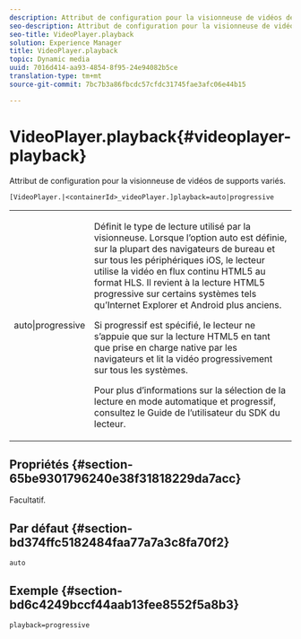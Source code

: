```yaml
---
description: Attribut de configuration pour la visionneuse de vidéos de supports variés.
seo-description: Attribut de configuration pour la visionneuse de vidéos de supports variés.
seo-title: VideoPlayer.playback
solution: Experience Manager
title: VideoPlayer.playback
topic: Dynamic media
uuid: 7016d414-aa93-4854-8f95-24e94082b5ce
translation-type: tm+mt
source-git-commit: 7bc7b3a86fbcdc57cfdc31745fae3afc06e44b15

---
```



# VideoPlayer.playback{#videoplayer-playback}

Attribut de configuration pour la visionneuse de vidéos de supports variés.

`[VideoPlayer.|<containerId>_videoPlayer.]playback=auto|progressive`

<table id="table_27B4B2DDD44D4D1CB46DD1906A92B2FD"> 
 <tbody> 
  <tr> 
   <td colname="col1"> <p> <span class="codeph"> auto|progressive</span> </p> </td> 
   <td colname="col2"> <p> Définit le type de lecture utilisé par la visionneuse. Lorsque l’option <span class="codeph"> auto</span> est définie, sur la plupart des navigateurs de bureau et sur tous les périphériques iOS, le lecteur utilise la vidéo en flux continu HTML5 au format HLS. Il revient à la lecture HTML5 progressive sur certains systèmes tels qu’Internet Explorer et Android plus anciens. </p> <p>Si <span class="codeph"> progressif</span> est spécifié, le lecteur ne s’appuie que sur la lecture HTML5 en tant que prise en charge native par les navigateurs et lit la vidéo progressivement sur tous les systèmes. </p> <p>Pour plus d’informations sur la sélection de la lecture en mode automatique et progressif, consultez le Guide de l’utilisateur du SDK du lecteur. </p> </td> 
  </tr> 
 </tbody> 
</table>

## Propriétés {#section-65be9301796240e38f31818229da7acc}

Facultatif.

## Par défaut {#section-bd374ffc5182484faa77a7a3c8fa70f2}

`auto`

## Exemple {#section-bd6c4249bccf44aab13fee8552f5a8b3}

`playback=progressive`
